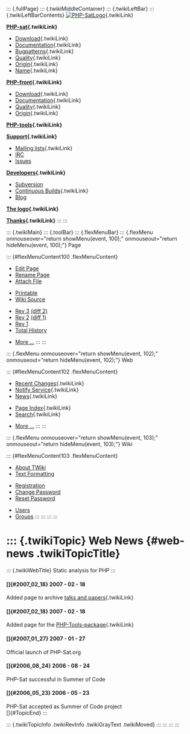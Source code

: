 ::: {.fullPage}
::: {.twikiMiddleContainer}
::: {.twikiLeftBar}
::: {.twikiLeftBarContents}
[![PHP-SatLogo](../pub/PHP/PhpSatLogo/PHP-SAT-LOGO-100px.jpg)](WebHome){.twikiLink}

**[PHP-sat](PhpSat){.twikiLink}**

-   [Download](PhpSatReleases){.twikiLink}
-   [Documentation](PhpSatDocumentation){.twikiLink}
-   [Bugpatterns](PhpSatBugPatterns){.twikiLink}
-   [Quality](PhpSatQuality){.twikiLink}
-   [Origin](PhpSatOrigin){.twikiLink}
-   [Name](PhpSatName){.twikiLink}

**[PHP-front](PhpFront){.twikiLink}**

-   [Download](PhpFrontReleases){.twikiLink}
-   [Documentation](PhpFrontDocumentation){.twikiLink}
-   [Quality](PhpFrontQuality){.twikiLink}
-   [Origin](PhpFrontOrigin){.twikiLink}

**[PHP-tools](PhpTools){.twikiLink}**

**[Support](PhpSupport){.twikiLink}**

-   [Mailing lists](MailingList){.twikiLink}
-   [IRC](irc://irc.freenode.net/#stratego)
-   [Issues](http://bugs.strategoxt.org/browse/PSAT)

**[Developers](PhpSatDevelopers){.twikiLink}**

-   [Subversion](https://svn.strategoxt.org/repos/psat/)
-   [Continuous Builds](ContinuousBuilds){.twikiLink}
-   [Blog](http://ericbouwers.blogspot.com/)

**[The logo](PhpSatLogo){.twikiLink}**

**[Thanks](ThankYou){.twikiLink}**
:::
:::

::: {.twikiMain}
::: {.toolBar}
::: {.flexMenuBar}
::: {.flexMenu onmouseover="return showMenu(event, 100);" onmouseout="return hideMenu(event, 100);"}
Page

::: {#flexMenuContent100 .flexMenuContent}
-   [Edit
    Page](http://www.program-transformation.org/edit/PHP/WebNews?t=1536825873)
-   [Rename
    Page](http://www.program-transformation.org/rename/PHP/WebNews)
-   [Attach
    File](http://www.program-transformation.org/attach/PHP/WebNews)

<!-- -->

-   [Printable](http://www.program-transformation.org/view/PHP/WebNews?skin=print.pattern)
-   [Wiki
    Source](http://www.program-transformation.org/view/PHP/WebNews?skin=text&raw=on&contenttype=text/plain)

<!-- -->

-   [Rev
    3](http://www.program-transformation.org/view/PHP/WebNews?rev=1.3)
    [(diff 2)](http://www.program-transformation.org/rdiff/PHP/WebNews?rev1=1.3&rev2=1.2)
-   [Rev
    2](http://www.program-transformation.org/view/PHP/WebNews?rev=1.2)
    [(diff 1)](http://www.program-transformation.org/rdiff/PHP/WebNews?rev1=1.2&rev2=1.1)
-   [Rev
    1](http://www.program-transformation.org/view/PHP/WebNews?rev=1.1)
-   [Total
    History](http://www.program-transformation.org/rdiff/PHP/WebNews)

<!-- -->

-   [More
    \...](http://www.program-transformation.org/oops/PHP/WebNews?template=oopsmore&param1=1.3&param2=1.3)
:::
:::

::: {.flexMenu onmouseover="return showMenu(event, 102);" onmouseout="return hideMenu(event, 102);"}
Web

::: {#flexMenuContent102 .flexMenuContent}
-   [Recent Changes](WebChanges){.twikiLink}
-   [Notify Service](WebNotify){.twikiLink}
-   [News](WebNews){.twikiLink}

<!-- -->

-   [Page Index](WebIndex){.twikiLink}
-   [Search](WebSearch){.twikiLink}

<!-- -->

-   [More
    \...](http://www.program-transformation.org/oops/PHP/WebNews?template=oopsmore&param1=1.3&param2=1.3)
:::
:::

::: {.flexMenu onmouseover="return showMenu(event, 103);" onmouseout="return hideMenu(event, 103);"}
Wiki

::: {#flexMenuContent103 .flexMenuContent}
-   [About
    TWiki](http://www.program-transformation.org/view/TWiki/WebHome)
-   [Text
    Formatting](http://www.program-transformation.org/view/TWiki/TextFormattingRules)

<!-- -->

-   [Registration](http://www.program-transformation.org/view/TWiki/TWikiRegistration)
-   [Change
    Password](http://www.program-transformation.org/view/TWiki/ChangePassword)
-   [Reset
    Password](http://www.program-transformation.org/view/TWiki/ResetPassword)

<!-- -->

-   [Users](http://www.program-transformation.org/view/Main/TWikiUsers)
-   [Groups](http://www.program-transformation.org/view/Main/TWikiGroups)
:::
:::
:::
:::

::: {.twikiTopic}
Web News {#web-news .twikiTopicTitle}
========

::: {.twikiWebTitle}
Static analysis for PHP
:::

#### []{#2007_02_18} 2007 - 02 - 18

Added page to archive [talks and papers](TalksAndPapers){.twikiLink}

#### []{#2007_02_18} 2007 - 02 - 18

Added page for the [PHP-Tools-package](PhpTools){.twikiLink}

#### []{#2007_01_27} 2007 - 01 - 27

Official launch of PHP-Sat.org

#### []{#2006_08_24} 2006 - 08 - 24

PHP-Sat successful in Summer of Code

#### []{#2006_05_23} 2006 - 05 - 23

PHP-Sat accepted as Summer of Code project\
[]{#TopicEnd}
:::

::: {.twikiTopicInfo .twikiRevInfo .twikiGrayText .twikiMoved}
:::
:::
:::
:::
